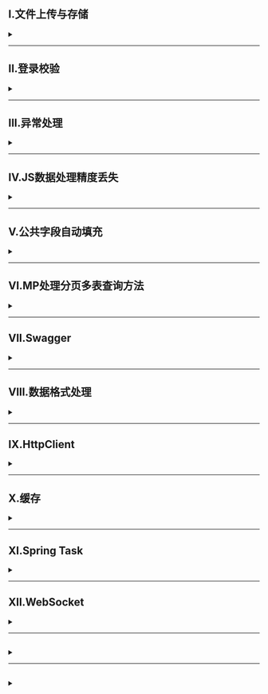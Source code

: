 ## I.文件上传与存储
<details>
<summary></summary>

### 上传文件大小设置
配置springboot文件

### 本地储存
- 使用springboot中的MultipartFile接受请求
- 使用MultipartFile方法getOriginalFilename获取原始文件名和transferTo储存到本地磁盘方法
- 避免文件重名:截取原始文件后缀配合UUID合成新文件名
```java
 @PostMapping("/upload")
    public Result upload(String username, Integer age, MultipartFile image) throws IOException {
        //获取文件名
        String originalFilename=image.getOriginalFilename();
        //构建新文件名
        String newFileName= UUID.randomUUID().toString()+originalFilename.substring(originalFilename.lastIndexOf("."));
        //保存文件
        image.transferTo(new File("C:\\Users\\fairy\\Desktop\\头像\\"+newFileName));
        return Result.success();
    }
}
```

### 云储存-对象存储服务OSS

#### 阿里云OSS
- [简单文件上传](https://help.aliyun.com/zh/oss/developer-reference/simple-upload-11?spm=a2c4g.11186623.0.0.40a57a035F0Tpi)
用前注意配置相关[依赖](https://help.aliyun.com/zh/oss/developer-reference/java-installation?spm=a2c4g.11186623.0.0.5dd64297ZvXi3n)以及[阿里云访问凭证](https://help.aliyun.com/zh/oss/developer-reference/oss-java-configure-access-credentials?spm=a2c4g.11186623.0.0.67204297m1MPUF#e0f7fac0fdcna)
- 集成到案例中使用阿里云提供的工具类

</details>

---

## II.登录校验

<details>
<summary> </summary>

### 会话
#### 1.cookie
将登录信息自动保存在本地，自动发送给服务器验证
- HTTP协议支持的技术
- 不安全，用户可以禁用
- 不能跨域
- 移动端无法使用

#### 2.session
基于cookie技术，将登录信息保存在服务器，生成cookie记录信息对象传回给客户端
- 存储在服务端，安全
- cookie缺点
- 服务器集群环境无法直接使用

#### 3.令牌
登录成功在服务端生成令牌，响应时将令牌发送给客户端保存，之后客户端请求都会携带令牌给服务端进行验证，会话共享数据可以存储在令牌中
- 支持PC、移动端
- 解决集群环境下的认证问题
- 减轻服务器端存储压力
- 需自己实现

##### JWT-JSON Web Token
一种简洁的、自包含的格式，用于在通信双方以json数据格式安全的传输信息。由于数字签名的存在，这些信息是可靠的

**依赖**
```
<dependency>
    <groupId>io.jsonwebtoken</groupId>
    <artifactId>jjwt</artifactId>
    <version>0.9.1</version>
</dependency>
```

**组成**
1. Header：记录令牌类型、签名算法等
2. Payload：携带自定义信息、默认信息等
3. Signature：防止Token被篡改、确保安全性。将header、payload，并加入指定密钥，通过指定签名算法计算而来

**实现**<br/>
调用Jwts工具类
```java
public void jwtB() {
    Map<String,Object> claims=new HashMap<>();
    claims.put("id",1);
    claims.put("name","tome");
    String jwt=Jwts.builder()
            .signWith(SignatureAlgorithm.HS256,"pptp") //签名算法
            .setClaims(claims) //自定义内容
            .setExpiration(new Date(System.currentTimeMillis()+3600*1000)) //设置有效期为1h
            .compact();
    System.out.println(jwt);
}

//解析
@Test
public void ParseJwt(){
    String key="eyJhbGciOiJIUzI1NiJ9.eyJuYW1lIjoidG9tZSIsImlkIjoxLCJleHAiOjE2OTE2Nzc0MTF9.cHM_vB8Vm_akc7Pg4R93qpLURax32rx7SJ_WqewHINo";
    Claims claims=Jwts.parser()
            .setSigningKey("pptp") //设置签名
            .parseClaimsJws(key)//设置密钥
            .getBody();//获取自定义内容
    System.out.println(claims);
}
```


#### 4.Filter
- 过滤器可以把对资源的请求拦截
- 过滤器一般完成一些通用操作如登录校验、统一编码处理、敏感字符处理
    

**实现**
1. 实现Filter接口,重写拦截方法doFilter
2. 配置Filter,在类上加@WebFilter注解配置拦截资源的路径
3. 引导类上加@ServletComponentScan开启Servlet组件支持
```java
@WebFilter(urlPatterns = "/*") //配置拦截资源路径
public class DemoFilter implements Filter {
    //init方法、销毁方法不需要重写
    @Override
    public void doFilter(ServletRequest servletRequest, ServletResponse servletResponse, FilterChain filterChain) throws IOException, ServletException {
        System.out.println("拦截方法执行");
        //放行
        filterChain.doFilter(servletRequest,servletResponse);
    }
}
```
- 放行后访问对应资源完会回到Filter中，并重新执行放行后逻辑

[👉过滤器与拦截器的区别及关系👈](https://blog.csdn.net/qq_34871626/article/details/79185829)
#### 5.Interceptor
- 概念：是一种动态拦截方法调用的机制，类似于过滤器。Spring框架中提供的，用来动态拦截控制器方法的执行。
- 作用：拦截请求，在指定的方法调用前后，根据业务需要执行预先设定的代码。

**实现**
1. 定义拦截器，实现HandlerInterceptor接口，并且重写所有方法
2. 注册拦截器
```java
@Configuration//配置类
public class WebConfig implements WebMvcConfigurer {
    @Autowired
    private LoginCheckInterceptor loginCheckInterceptor;//实现HandlerInterceptor接口的类
    @Override//注册拦截器
    public void addInterceptors(InterceptorRegistry registry){
        registry.addInterceptor(loginCheckInterceptor)
        .addPathPatterns("/**")//拦截资源
        .excludePathPatterns("/login");//不需要拦截的资源
    }
}
```
**请求路径**
| 拦截路径 | 含义       | 举例                             |
| -------- | ---------- | -------------------------------- |
| /*       | 一级路径   | 能匹配/depts，但不能匹配/depts/1 |
| /**      | 任意级路径 | 能匹配/depts，能匹配/depts/1...  |

**执行流程**
![](/img/JavaWeb-realproblem/Filter_and_Interceptor.png)

</details>


---

## III.异常处理
<details>
<summary> </summary>

#### 全局异常处理器

捕获所有异常

**实现**
```java
@RestControllerAdvice//包含了ResponseBody 能将方法返回值转化为json
public class GlobalExceptionHandler {
    @ExceptionHandler(Exception.class)//设定捕获异常类型
    public Result ex(Exception ex){
        ex.printStackTrace();
        return Result.error("操作失败");
    }
}
```


</details>

---

## IV.JS数据处理精度丢失

<details>
<summary> </summary>
例如对于Long型的19位id提交时与数据库中的不一致，原因是js对long型数据处理时丢失精度

#### 解决方法
在服务端给页面响应json数据时进行处理，将long型数据统一转为String字符串
1. 提供对象转换器JacksonObjectMapper，基于Jackson进行java对象到json数据的转换
2. 在WebMvcConfig配置类中扩展Spring mvc消息转换器，在此消息转换器中使用提供的对象转换器进行java对象到json数据的转换
```java
@Configuration
public class WebMvcConfig extends WebMvcConfigurationSupport {
    @Override
    protected void extendMessageConverters(List<HttpMessageConverter<?>> converters) {
        //创建消息转换器对象
        MappingJackson2HttpMessageConverter messageConverter=new MappingJackson2HttpMessageConverter();
        //设置对象转换器，底层使用Jackson将java对象转为json
        messageConverter.setObjectMapper(new JacksonObjectMapper());
        //将上面的消息转换器对象追加到mvc框架的转换器集合中
        converters.add(0,messageConverter);
    }
}

```

</details>


---

## V.公共字段自动填充
<details>
<summary> </summary>

例，在新增员工时都需要设置创建时间，这字段就属于公共字段，对于这些公共字段可以利用MybatisPlus提供的公共字段自动填充功能进行统一处理，简化开发<br />

> [TableFill](https://baomidou.com/pages/223848/#fieldfill)

#### 实现
1. 在实体类属性上加入@TableField注解，指定自动填充策略
2. 按照框架要求编写元数据对象处理器，在此类中统一为公共字段赋值，此类需要实现MetaObjectHandler接口

#### 对于当前请求session获取
利用ThreadLocal来维护线程中的变量，即Threadlocal为线程的局部变量
Threadlocal存储在堆区
| 方法                     | 作用                               |
| ------------------------ | ---------------------------------- |
| public void set(T value) | 设置当前线程的线程局部变量的值     |
| public T get()           | 返回当前线程对应的线程局部变量的值 |

### SpringBoot实现
- 自定义AutoFill注解，用于表示需要进行公共字段填充的方法
  ```java
  @Target(ElementType.METHOD)
  @Retention(RetentionPolicy.RUNTIME)
  public @interface AutoFill {
  //OperationType为枚举体
  OperationType value();
  }
  ```
-  自定义切面类AutoFillAspect，统一拦截加入AutoFill的方法
  ```java
    @Aspect
    @Component
    public class AutoFillAspect {
        @Pointcut("execution(xxx) && @annotation(xxx.AutoFill)")
        public void autoFillPointCut(){}

        @Before(value = "autoFillPointCut()")
        public void autoFill(JoinPoint joinPoint){
            //获取当前被拦截方法的操作类型
            MethodSignature methodSignature=(MethodSignature) joinPoint.getSignature();//方法签名对象
            AutoFill autoFill=methodSignature.getMethod().getAnnotation(AutoFill.class);//获得方法上的注解对象
            OperationType operationType=autoFill.value();
            //获取当前被拦截方法的参数
            Object[] args = joinPoint.getArgs();
            if(args == null ||args.length==0){
                return;
            }
            Object entity=args[0];
            //准备赋值数据
            ...
            //根据不同操作类型，为对应属性通过反射赋值
            if(operationType==OperationType.xxx){
                
            }
        }
    }

  ```

</details>

---

## VI.MP处理分页多表查询方法

<details>
<summary> </summary>

### 1.使用工具类连接，转为多次单表查询
**情景再现**
现有Student表与Teacher表，Student表中存有TeacherId但没有TeacherName,要求输出学生所有信息以及所属老师名

**解决方法**
- 对于前端请求数据，建立一个DTO类继承Student，在此基础上添加TeacherName成员变量，这样即可接受前端传来包含Student以及TeacherName的数据
- 后端数据处理，构造Student与DTO的分页构造器对象stuPage、dtoPage，将stuPage中除records外的数据利用BeanUtils拷贝到dtoPage中(忽略records节省资源)，再根据stuPage中的records读取出teacherId进行对Teacher的单表查询，并将数据填入dtoPage中，最终返回dtoPage完成多表查询
```java
public R<Page> page(int page,int pageSize,String name){
    Page<Student> pageInfo = new Page<>(page,pageSize);
    Page<StuDto> stuDtoPgae=new Page<>();
    LambdaQueryWrapper<Student> queryWrapper=new LambdaQueryWrapper<>();
    queryWrapper.like(name!=null,Student::getName,name);
    stuService.page(pageInfo,queryWrapper);
    //对象拷贝,忽略records
    BeanUtils.copyProperties(pageInfo,stuDtoPgae,"records");
    List<Student> records = pageInfo.getRecords();
    List<StuDto> list= records.stream().map((item)->{
        StuDto stuDto=new StuDto();
        BeanUtils.copyProperties(item,stuDto);
        Long teacherId=item.getTeacherId();
        Teacher teacher=TeacherService.getById(teacherId);//二次查询
        String teacherName=teacher.getName();
        stuDto.setTeacherName(teacherName);
        return stuDto;
    }).collect(Collectors.toList());
    stuDtoPgae.setRecords(list);
    return R.success(stuDtoPgae);
}
```

</details>

---

## VII.Swagger

<details>
<summary> </summary>
用于生成接口文档以及在线接口调试页面

**Knife4j**
为JavaMVC框架集成Swagger生成API文档的增强解决方案
```xml
<dependency>
    <groupId>com.github.xiaoymin</groupId>
        <artifactId>knife4j-openapi3-jakarta-spring-boot-starter</artifactId>
    <version>4.1.0</version>
</dependency>
```

**yml配置**
```yml
#springdoc相关配置
springdoc:
    swagger-ui:
    path: /swagger-ui.html
    tags-sorter: alpha
    operations-sorter: alpha
    api-docs:
    path: /v3/api-docs
    group-configs:
    - group: 'hyc'
        paths-to-match: '/**'
        packages-to-scan: com.sky

#knife4j相关配置 可以不用改
knife4j:
    enable: true
    setting:
    language: zh_cn
```

**注解**
| 注解                                                              | 注解位置                      | 作用                 |
| ----------------------------------------------------------------- | ----------------------------- | -------------------- |
| @Tag(name = "")                                                   | Controller类上                | 对类的说明           |
| @Operation(summary = "")                                          | Controller方法上              | 说明方法的用途、作用 |
| @Parameters                                                       | Controller方法上              | 指定多个参数描述     |
| @Parameter(description = "")                                      | Controller方法上@Parameters里 | 描述参数信息         |
| @Parameter(hidden = true) 或 @Operation(hidden = true) 或 @Hidden | -                             | 隐藏属性             |
| @Schema                                                           | DTO类上 或 DTO 属性上         | 描述属性信息         |

</details>

---

## VIII.数据格式处理

<details>
<summary> </summary>

**例子**  
对日期进行统一格式
- 方法一：使用@JsonFormat(pattern = "yyyy-MM-dd HH:mm:ss")来格式化数据
- 方法二：使用Spring MVC的消息转换器,与处理JS精度丢失方法相同

### Spring MVC消息转换器
实现WebMvcConfigurer的extendMessageConverters方法  
若集成Knife4j开发，注意注册ByteArrayHttpMessageConverter消息转换器，详情见
>[引用文章](https://blog.loverorien.com/archives/knife4j-document-request-error)



</details>

---

## IX.HttpClient

<details>
<summary> </summary>

- HttpClient是Apache Jakarta Common下的子项目，可以用来提供高效的、最新的、功能丰富的支持HTTP协议的客户端编程工具包，©它支持HTPP协议最新的版本

**依赖**
```xml
<dependency>
    <groupId>org.apache.httpcomponents</groupId>
    <artifactId>httpclient</artifactId>
    <version>4.5.13</version>
</dependency>
```

**发送请求步骤**
- 创建HttpClient对象
- 创建Http请求对象
- 调用HttpClient的execute方法发送请求
```java
@Test
public void testGet() throws IOException {
    //创建httpclient对象
    CloseableHttpClient httpClient = HttpClients.createDefault();
    //创建请求对象
    HttpGet httpGet = new HttpGet("http://localhost:8080/user/shop/status");
    //发送请求，接受响应结果
    CloseableHttpResponse response = httpClient.execute(httpGet);
    //获取服务端返回的状态码
    System.out.println(response.getStatusLine().getStatusCode());

    HttpEntity entity=response.getEntity();
    String body= EntityUtils.toString(entity);
    System.out.println(body);

    //关闭资源
    response.close();
    httpClient.close();
}

@Test
public void testPOST() throws IOException {
    CloseableHttpClient httpClient=HttpClients.createDefault();
    HttpPost httpPost=new HttpPost("http://localhost:8080/admin/employee/login");
    //设置请求参数
    JSONObject jsonObject=new JSONObject();
    jsonObject.put("username","admin");
    jsonObject.put("password","123456");
    StringEntity stringEntity=new StringEntity(jsonObject.toString());
    //指定请求编码方式
    stringEntity.setContentEncoding("utf-8");
    stringEntity.setContentType("application/json");
    httpPost.setEntity(stringEntity);
    //发送请求
    CloseableHttpResponse response = httpClient.execute(httpPost);
    System.out.println(EntityUtils.toString(response.getEntity()));
    //关闭资源
    response.close();
    httpClient.close();
}
```
 
</details>

---

## X.缓存

<details>
<summary> </summary>

- 当数据都是通过查询数据库获得，当用户端访问量比较大时，数据库访问压力随之增大

**数据一致性**
- 缓存需及时清理以保持与数据库数据一致

### Redis解决
- 可通过Redis来缓存数据，减少数据库查询操作


### Spring Cache
- SpringCache实现了基于注解的缓存功能，只需要简单地加一个注解，就能实现缓存功能
- SpringCache提供了一层抽象，底层可以切换不同的缓存实现，例如：
  - EHCache
  - Caffeine
  - Redis

**Maven坐标**
```xml
<dependency>
    <groupId>org.springframework.boot</groupId>
    <artifactId>spring-boot-starter-cache</artifactId>
</dependency>
```

**常用注解**
![](/img/SpringCache_@.png)


</details>

---

## XI.Spring Task

<details>
<summary> </summary>

- Spring提供的任务调度工具，可以按照约定的时间自动执行某个代码逻辑

### cron表达式
- cron表达式其实就是一个字符串，通过cron表达式来定义任务触发时间
- 构成规则：分为6或7个域，由空格分隔，每个域代表一个定义
- 每个域的含义分别为：秒，分钟，小时，日，月，周，年(可选)
- 例如：22年10月12日上午9点整cron表达式为`0 0 9 12 10 ? 2022`
  [cron生成器](https://cron.qqe2.com/)

</details>

---

## XII.WebSocket

<details>
<summary> </summary>

- WebSocket是一种基于TCP的一种新网络协议。它实现了浏览器与服务器全双工通信--浏览器和服务器只需要完成一次握手，两者之间就可以创建持久性的连接，并进行双向数据传输
  
**与HTTP的区别**
- HTTP是短连接，WebSocket是长连接
- HTTP通信是单向的，基于请求响应模式，而WebSocket是双向的

**依赖**
```xml
<dependency>
    <groupId>org.springframework.boot</groupId>
    <artifactId>spring-boot-starter-websocket</artifactId>
</dependency>
```


</details>


---

##

<details>
<summary> </summary>

</details>


---

##

<details>
<summary> </summary>

</details>